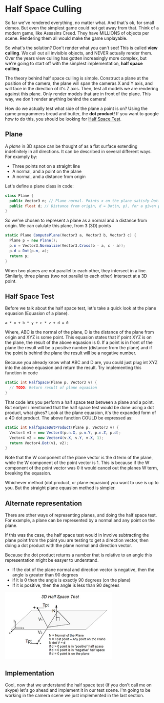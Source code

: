 # Half Space Culling

So far we've rendered everything, no matter what. And that's ok, for small demos. But even the simplest game could not get away from that. Think of a modern game, like Assasins Creed. They have MILLIONS of objects per scene. Rendering them all would make the game unplayable.

So what's the solution? Don't render what you can't see! This is called __view culling__. We cull out all invisible objects, and NEVER actually render them. Over the years view culling has gotten increasingly more complex, but we're going to start off with the simplest implementation, __half space culling__.

The theory behind half space culling is simple. Construct a plane at the position of the camera, the plane will span the cameras X and Y axis, and will face in the direction of it's Z axis. Then, test all models we are rendering against this plane. Only render models that are in front of the plane. This way, we don't render anything behind the camera!

How do we actually test what side of the plane a point is on? Using the game programmers bread and butter, the __dot product__! If you want to google how to do this, you should be looking for [Half Space Test](https://www.google.com/#q=half+space+test).

## Plane

A _plane_ in 3D space can be thought of as a flat surface extending indefinitely in all directions. It can be described in several different ways. For examply by:

* Three points not on a straight line
* A normal, and a point on the plane
* A normal, and a distance from origin

Let's define a plane class in code:

```cs
class Plane {
  public Vector3 n; // Plane normal. Points x on the plane satisfy Dot(n, x) = d
  public float d; // Distance from origin, d = Dot(n, p), for a given point p on the plane
}
```

So we've chosen to represent a plane as a normal and a distance from origin. We can calulate this plane, from 3 (3D) points

```cs
static Plane ComputePlane(Vector3 a, Vector3 b, Vector3 c) {
  Plane p = new Plane();
  p.n = Vector3.Normalize(Vector3.Cross(b - a, c - a));
  p.d = Dot(p.n, a);
  return p;
}
```

When two planes are not parallel to each other, they intersect in a line. Similarly, three planes (two not parallel to each other) intersect at a 3D point.

## Half Space Test

Before we talk about the half space test, let's take a quick look at the plane equasion (Equasion of a plane).

```
a * x + b * y + c * z + d = 0
```

Where, ABC is the normal of the plane, D is the distance of the plane from origin and XYZ is some point. This equasion states that if point XYZ is on the plane, the result of the above equasion is 0. If a point is in front of the plane the result will be a positive number (distance from the plane) and if the point is behind the plane the result will be a negative number.

Because you already know what ABC and D are, you could just plug int XYZ into the above equasion and return the result. Try implementing this function in code

```cs
static int HalfSpace(Plane p, Vector3 v) {
  // TODO: Return result of plane equasion
}
```

That code lets you perform a half space test between a plane and a point. But earlyer i mentioned that the half space test would be done using a dot product, what gives? Look at the plane equasion, it's the expanded form of a 4D dot product. The above function COULD be expressed as:

```cs
static int HalfSpaceDotProduct(Plane p, Vector3 v) {
  Vector4 v1 = new Vector4(p.n.X, p.n.Y, p.n.Z, p.d);
  Vector4 v2 = new Vector4(v.X, v.Y, v.X, 1);
  return Vector4.Dot(v1, v2);
}
```

Note that the W component of the plane vector is the d term of the plane, while the W component of the point vector is 1. This is because if the W component of the point vector was 0 it would cancel out the planes W term, breaking the equasion.

Whichever method (dot product, or plane equasion) you want to use is up to you. But the straight plane equasion method is simpler.

## Alternate representation

There are other ways of representing planes, and doing the half space test. For example, a plane can be represented by a normal and any point on the plane. 

If this was the case, the half space test would in involve subtracting the plane point from the point you are testing to get a direction vector, then doing a dot product with the plane normal and direction vector.

Because the dot product returns a number that is relative to an angle this representation might be easyer to understand. 

* If the dot of the plane normal and direction vector is negative, then the angle is greater than 90 degrees
* if it is 0 then the angle is exactly 90 degrees (on the plane)
* If it is positive, then the angle is less than 90 degrees

![figure16-20.jpeg](figure16-20.jpeg)

## Implementation

Cool, now that we understand the half space test (If you don't call me on skype) let's go ahead and implement it in our test scene. I'm going to be working in the camera scene we just implemented in the last section.
